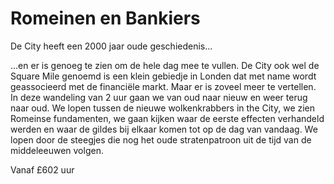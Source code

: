 # Romeinen en Bankiers

<span class="lead">De City heeft een 2000 jaar oude geschiedenis...</span>

...en er is genoeg te zien om de hele dag mee te vullen. De City ook wel de 
Square Mile genoemd is een klein gebiedje in Londen dat met name wordt geassocieerd 
met de financiële markt. Maar er is zoveel meer te vertellen.
In deze wandeling van 2 uur gaan we van oud naar nieuw en weer terug naar oud.
We lopen tussen de nieuwe wolkenkrabbers in the City, we zien Romeinse
fundamenten, we gaan kijken waar de eerste effecten verhandeld werden en waar de
gildes bij elkaar komen tot op de dag van vandaag. We lopen door de steegjes die
nog het oude stratenpatroon uit de tijd van de middeleeuwen volgen.

Vanaf <span class="price">£60</span><span class="duration">2 uur</span>
